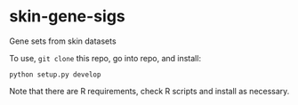 # skin-gene-sigs
Gene sets from skin datasets

To use, `git clone` this repo, go into repo, and install:

```
python setup.py develop
```

Note that there are R requirements, check R scripts and install as necessary.